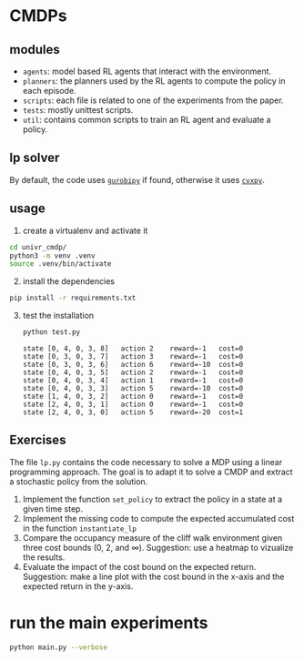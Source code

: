 # CMDPs

## modules

- `agents`: model based RL agents that interact with the environment.
- `planners`: the planners used by the RL agents to compute the policy in each episode.
- `scripts`: each file is related to one of the experiments from the paper.
- `tests`: mostly unittest scripts.
- `util`: contains common scripts to train an RL agent and evaluate a policy.


## lp solver

By default, the code uses [`gurobipy`](https://www.gurobi.com/) if found, otherwise it uses [`cvxpy`](https://www.cvxpy.org/).


## usage


1. create a virtualenv and activate it
```bash
cd univr_cmdp/
python3 -m venv .venv
source .venv/bin/activate
```

2. install the dependencies
```bash
pip install -r requirements.txt
```

3. test the installation
    ```bash
    python test.py 
    ```
    ```
    state [0, 4, 0, 3, 8]   action 2    reward=-1   cost=0
    state [0, 3, 0, 3, 7]   action 3    reward=-1   cost=0
    state [0, 3, 0, 3, 6]   action 6    reward=-10  cost=0
    state [0, 4, 0, 3, 5]   action 2    reward=-1   cost=0
    state [0, 4, 0, 3, 4]   action 1    reward=-1   cost=0
    state [0, 4, 0, 3, 3]   action 5    reward=-10  cost=0
    state [1, 4, 0, 3, 2]   action 0    reward=-1   cost=0
    state [2, 4, 0, 3, 1]   action 0    reward=-1   cost=0
    state [2, 4, 0, 3, 0]   action 5    reward=-20  cost=1
    ```


## Exercises

The file `lp.py` contains the code necessary to solve a MDP using a linear programming approach.
The goal is to adapt it to solve a CMDP and extract a stochastic policy from the solution.

1. Implement the function `set_policy` to extract the policy in a state at a given time step.
2. Implement the missing code to compute the expected accumulated cost in the function `instantiate_lp` 
3. Compare the occupancy measure of the cliff walk environment given three cost bounds (0, 2, and ∞). Suggestion: use a heatmap to vizualize the results.
4. Evaluate the impact of the cost bound on the expected return. Suggestion: make a line plot with the cost bound in the x-axis and the expected return in the y-axis.



# run the main experiments

```bash
python main.py --verbose
```
